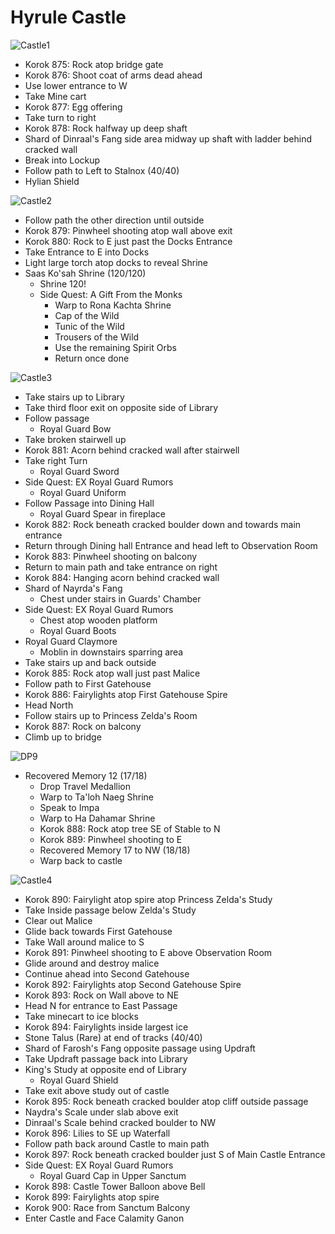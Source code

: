 # Hyrule Castle

![Castle1](images/Castle1.PNG)

* Korok 875: Rock atop bridge gate
* Korok 876: Shoot coat of arms dead ahead
* Use lower entrance to W
* Take Mine cart
* Korok 877: Egg offering
* Take turn to right
* Korok 878: Rock halfway up deep shaft
* Shard of Dinraal's Fang side area midway up shaft with ladder behind cracked wall
* Break into Lockup
* Follow path to Left to Stalnox (40/40)
* Hylian Shield

![Castle2](images/Castle2.PNG)

* Follow path the other direction until outside
* Korok 879: Pinwheel shooting atop wall above exit
* Korok 880: Rock to E just past the Docks Entrance
* Take Entrance to E into Docks
* Light large torch atop docks to reveal Shrine
* Saas Ko'sah Shrine (120/120)
  * Shrine 120!
  * Side Quest: A Gift From the Monks
    * Warp to Rona Kachta Shrine
    * Cap of the Wild
    * Tunic of the Wild
    * Trousers of the Wild
    * Use the remaining Spirit Orbs
    * Return once done

![Castle3](images/Castle3.PNG)

* Take stairs up to Library
* Take third floor exit on opposite side of Library
* Follow passage
  * Royal Guard Bow
* Take broken stairwell up
* Korok 881: Acorn behind cracked wall after stairwell
* Take right Turn
  * Royal Guard Sword
* Side Quest: EX Royal Guard Rumors
  * Royal Guard Uniform
* Follow Passage into Dining Hall
  * Royal Guard Spear in fireplace
* Korok 882: Rock beneath cracked boulder down and towards main entrance
* Return through Dining hall Entrance and head left to Observation Room
* Korok 883: Pinwheel shooting on balcony
* Return to main path and take entrance on right
* Korok 884: Hanging acorn behind cracked wall
* Shard of Nayrda's Fang
  * Chest under stairs in Guards' Chamber
* Side Quest: EX Royal Guard Rumors
  * Chest atop wooden platform
  * Royal Guard Boots
* Royal Guard Claymore
  * Moblin in downstairs sparring area
* Take stairs up and back outside
* Korok 885: Rock atop wall just past Malice
* Follow path to First Gatehouse
* Korok 886: Fairylights atop First Gatehouse Spire
* Head North
* Follow stairs up to Princess Zelda's Room
* Korok 887: Rock on balcony
* Climb up to bridge

![DP9](images/DP9.PNG)

* Recovered Memory 12 (17/18)
  * Drop Travel Medallion
  * Warp to Ta'loh Naeg Shrine
  * Speak to Impa
  * Warp to Ha Dahamar Shrine
  * Korok 888: Rock atop tree SE of Stable to N
  * Korok 889: Pinwheel shooting to E
  * Recovered Memory 17 to NW (18/18)
  * Warp back to castle

![Castle4](images/Castle4.PNG)

* Korok 890: Fairylight atop spire atop Princess Zelda's Study
* Take Inside passage below Zelda's Study
* Clear out Malice
* Glide back towards First Gatehouse
* Take Wall around malice to S
* Korok 891: Pinwheel shooting to E above Observation Room
* Glide around and destroy malice
* Continue ahead into Second Gatehouse
* Korok 892: Fairylights atop Second Gatehouse Spire
* Korok 893: Rock on Wall above to NE
* Head N for entrance to East Passage
* Take minecart to ice blocks
* Korok 894: Fairylights inside largest ice
* Stone Talus (Rare) at end of tracks (40/40)
* Shard of Farosh's Fang opposite passage using Updraft
* Take Updraft passage back into Library
* King's Study at opposite end of Library
  * Royal Guard Shield
* Take exit above study out of castle
* Korok 895: Rock beneath cracked boulder atop cliff outside passage
* Naydra's Scale under slab above exit
* Dinraal's Scale behind cracked boulder to NW
* Korok 896: Lilies to SE up Waterfall
* Follow path back around Castle to main path
* Korok 897: Rock beneath cracked boulder just S of Main Castle Entrance
* Side Quest: EX Royal Guard Rumors
  * Royal Guard Cap in Upper Sanctum
* Korok 898: Castle Tower Balloon above Bell
* Korok 899: Fairylights atop spire
* Korok 900: Race from Sanctum Balcony
* Enter Castle and Face Calamity Ganon
